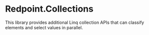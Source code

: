 # Redpoint.Collections

This library provides additional Linq collection APIs that can classify elements and select values in parallel.